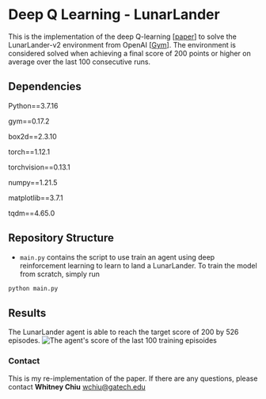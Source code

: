 # Deep Q Learning - LunarLander
This is the implementation of the deep Q-learning [[paper](https://arxiv.org/abs/1312.5602)] to solve the LunarLander-v2 environment from OpenAI  [[Gym](https://www.gymlibrary.dev/)]. The environment is considered solved when achieving a final score of 200 points or higher on average over the last 100 consecutive runs. 

## Dependencies
Python==3.7.16 

gym==0.17.2

box2d==2.3.10

torch==1.12.1

torchvision==0.13.1

numpy==1.21.5

matplotlib==3.7.1 

tqdm==4.65.0 

## Repository Structure
- `main.py` contains the script to use train an agent using deep reinforcement learning to learn to land a LunarLander. To train the model from scratch, simply run
```python
python main.py
```

## Results
The LunarLander agent is able to reach the target score of 200 by 526 episodes.
![The agent's score of the last 100 training episoides]()

### Contact
This is my re-implementation of the paper. If there are any questions, please contact **Whitney Chiu** <wchiu@gatech.edu>
